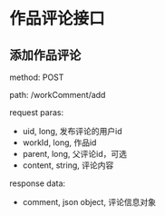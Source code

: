 # 作品评论接口
## 添加作品评论
method: POST

path: /workComment/add

request paras:

* uid, long, 发布评论的用户id
* workId, long, 作品id
* parent, long, 父评论id，可选
* content, string, 评论内容

response data:

* comment, json object, 评论信息对象

